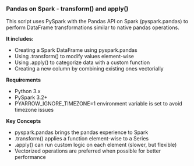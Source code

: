 ### **Pandas on Spark - transform() and apply()**



This script uses PySpark with the Pandas API on Spark (pyspark.pandas) to perform DataFrame transformations similar to native pandas operations. 



**It includes:**



* Creating a Spark DataFrame using pyspark.pandas
* Using .transform() to modify values element-wise
* Using .apply() to categorize data with a custom function
* Creating a new column by combining existing ones vectorially





**Requirements**



* Python 3.x
* PySpark 3.2+
* PYARROW\_IGNORE\_TIMEZONE=1 environment variable is set to avoid timezone issues



**Key Concepts**



* pyspark.pandas brings the pandas experience to Spark
* .transform() applies a function element-wise to a Series
* .apply() can run custom logic on each element (slower, but flexible)
* Vectorized operations are preferred when possible for better performance
